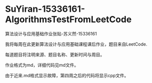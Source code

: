 # SuYiran-15336161-AlgorithmsTestFromLeetCode
算法设计与应用基础作业张贴-苏义然-15336161    

我将每周在此更新算法设计与应用基础课程课后作业，题目来自LeetCode.      

每道题目将注明来源、题目名称、更新时间与周目。

作业格式为md，详细代码见md文件。

由于近来.md格式显示故障，第四周之后的代码将显示cpp文件。
